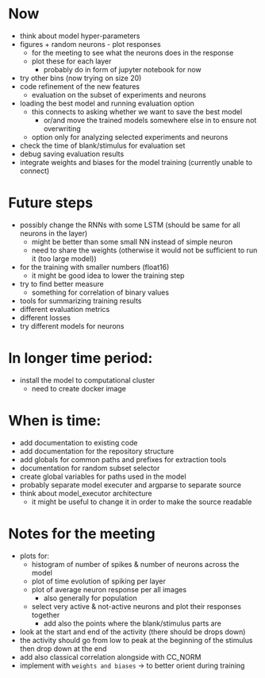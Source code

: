 # Now
- think about model hyper-parameters
- figures + random neurons - plot responses
    - for the meeting to see what the neurons does in the response
    - plot these for each layer
        - probably do in form of jupyter notebook for now
- try other bins (now trying on size 20)
- code refinement of the new features
    - evaluation on the subset of experiments and neurons
- loading the best model and running evaluation option
    - this connects to asking whether we want to save the best model
        - or/and move the trained models somewhere else in to ensure not overwriting
    - option only for analyzing selected experiments and neurons
- check the time of blank/stimulus for evaluation set
- debug saving evaluation results
- integrate weights and biases for the model training (currently unable to connect)


# Future steps
- possibly change the RNNs with some LSTM (should be same for all neurons in the layer)
    - might be better than some small NN instead of simple neuron
    - need to share the weights (otherwise it would not be sufficient to run it (too large model))
- for the training with smaller numbers (float16)
    - it might be good idea to lower the training step
- try to find better measure
    - something for correlation of binary values
- tools for summarizing training results
- different evaluation metrics
- different losses
- try different models for neurons


# In longer time period:
- install the model to computational cluster
    - need to create docker image

# When is time:
- add documentation to existing code
- add documentation for the repository structure
- add globals for common paths and prefixes for extraction tools
- documentation for random subset selector
- create global variables for paths used in the model 
- probably separate model executer and argparse to separate source
- think about model_executor architecture
    - it might be useful to change it in order to make the source readable

# Notes for the meeting
- plots for:
    - histogram of number of spikes & number of neurons across the model
    - plot of time evolution of spiking per layer
    - plot of average neuron response per all images
        - also generally for population
    - select very active & not-active neurons and plot their responses together
        - add also the points where the blank/stimulus parts are
- look at the start and end of the activity (there should be drops down)
- the activity should go from low to peak at the beginning of the stimulus then drop down at the end
- add also classical correlation alongside with CC_NORM
- implement with `weights and biases` -> to better orient during training
